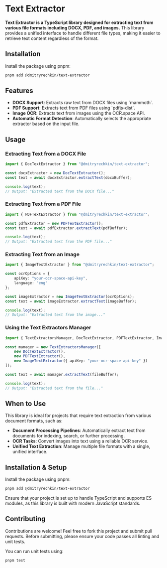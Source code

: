 
# Text Extractor

**Text Extractor is a TypeScript library designed for extracting text from various file formats including DOCX, PDF, and images.** This library provides a unified interface to handle different file types, making it easier to retrieve text content regardless of the format.

## Installation

Install the package using pnpm:

```bash
pnpm add @dmitryrechkin/text-extractor
```

## Features

- **DOCX Support**: Extracts raw text from DOCX files using \`mammoth\`.
- **PDF Support**: Extracts text from PDF files using \`pdfjs-dist\`.
- **Image OCR**: Extracts text from images using the OCR.space API.
- **Automatic Format Detection**: Automatically selects the appropriate extractor based on the input file.

## Usage

### Extracting Text from a DOCX File

```typescript
import { DocTextExtractor } from "@dmitryrechkin/text-extractor";

const docxExtractor = new DocTextExtractor();
const text = await docxExtractor.extractText(docxBuffer);

console.log(text);
// Output: "Extracted text from the DOCX file..."
```

### Extracting Text from a PDF File

```typescript
import { PDFTextExtractor } from "@dmitryrechkin/text-extractor";

const pdfExtractor = new PDFTextExtractor();
const text = await pdfExtractor.extractText(pdfBuffer);

console.log(text);
// Output: "Extracted text from the PDF file..."
```

### Extracting Text from an Image

```typescript
import { ImageTextExtractor } from "@dmitryrechkin/text-extractor";

const ocrOptions = {
    apiKey: "your-ocr-space-api-key",
    language: "eng"
};

const imageExtractor = new ImageTextExtractor(ocrOptions);
const text = await imageExtractor.extractText(imageBuffer);

console.log(text);
// Output: "Extracted text from the image..."
```

### Using the Text Extractors Manager

```typescript
import { TextExtractorsManager, DocTextExtractor, PDFTextExtractor, ImageTextExtractor } from "@dmitryrechkin/text-extractor";

const manager = new TextExtractorsManager([
    new DocTextExtractor(),
    new PDFTextExtractor(),
    new ImageTextExtractor({ apiKey: "your-ocr-space-api-key" })
]);

const text = await manager.extractText(fileBuffer);

console.log(text);
// Output: "Extracted text from the file..."
```

## When to Use

This library is ideal for projects that require text extraction from various document formats, such as:

- **Document Processing Pipelines**: Automatically extract text from documents for indexing, search, or further processing.
- **OCR Tasks**: Convert images into text using a reliable OCR service.
- **Unified Text Extraction**: Manage multiple file formats with a single, unified interface.

## Installation & Setup

Install the package using pnpm:

```bash
pnpm add @dmitryrechkin/text-extractor
```

Ensure that your project is set up to handle TypeScript and supports ES modules, as this library is built with modern JavaScript standards.

## Contributing

Contributions are welcome! Feel free to fork this project and submit pull requests. Before submitting, please ensure your code passes all linting and unit tests.

You can run unit tests using:

```bash
pnpm test
```
